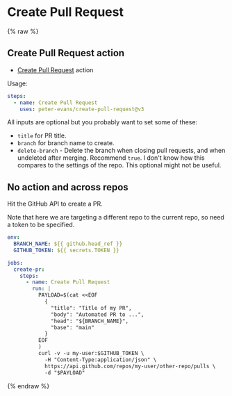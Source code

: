 # Create Pull Request

{% raw %}


## Create Pull Request action

- [Create Pull Request](https://github.com/marketplace/actions/create-pull-request) action


Usage:

```yaml
steps:
  - name: Create Pull Request
    uses: peter-evans/create-pull-request@v3
```

All inputs are optional but you probably want to set some of these:

- `title` for PR title.
- `branch` for branch name to create.
- `delete-branch` - Delete the branch when closing pull requests, and when undeleted after merging. Recommend `true`. I don't know how this compares to the settings of the repo. This optional might not be useful.	


## No action and across repos

Hit the GitHub API to create a PR. 

Note that here we are targeting a different repo to the current repo, so need a token to be specified.

```yaml
env:
  BRANCH_NAME: ${{ github.head_ref }}
  GITHUB_TOKEN: ${{ secrets.TOKEN }}

jobs:
  create-pr:
    steps:
      - name: Create Pull Request
        run: |
          PAYLOAD=$(cat <<EOF
            {
              "title": "Title of my PR",
              "body": "Automated PR to ...",
              "head": "${BRANCH_NAME}",
              "base": "main"
            }
          EOF
          )
          curl -v -u my-user:$GITHUB_TOKEN \
            -H "Content-Type:application/json" \
            https://api.github.com/repos/my-user/other-repo/pulls \
            -d "$PAYLOAD"
```


{% endraw %}
